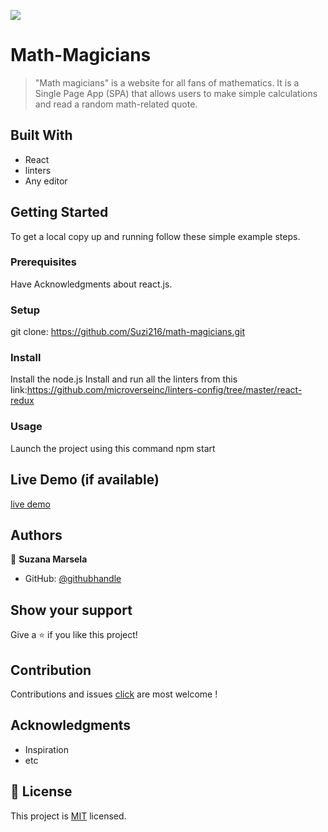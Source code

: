 ![](https://img.shields.io/badge/Microverse-blueviolet)

# Math-Magicians

>"Math magicians" is a website for all fans of mathematics. It is a Single Page App (SPA) that allows users to make simple calculations and read a random math-related quote.

## Built With

- React
- linters
- Any editor


## Getting Started

To get a local copy up and running follow these simple example steps.

### Prerequisites
Have Acknowledgments about react.js.

### Setup

git clone: https://github.com/Suzi216/math-magicians.git

### Install
Install the node.js
Install and run all the linters from this link:https://github.com/microverseinc/linters-config/tree/master/react-redux

### Usage
Launch the project using this command npm start



## Live Demo (if available)

[live demo]()


## Authors

👤 **Suzana Marsela**

- GitHub: [@githubhandle](https://github.com/Suzi216)


## Show your support

Give a ⭐️ if you like this project!

## Contribution

Contributions and issues [click](https://github.com/Suzi216/math-magicians/issues) are most welcome !

## Acknowledgments

- Inspiration
- etc

## 📝 License

This project is [MIT](./MIT.md) licensed.
